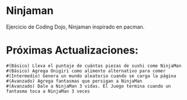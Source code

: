 # Ninjaman
Ejercicio de Coding Dojo, Ninjaman inspirado en pacman.

# Próximas Actualizaciones:
```
#(Básico) Lleva el puntaje de cuántas piezas de sushi come NinjaMan
#(Básico) Agrega Onigiri como alimento alternativo para comer 
#(Intermedio) Genera un mundo aleatorio cuando se carga la página
#(Avanzado) Agrega fantasmas que persigan a NinjaMan
#(Avanzado) Dale a NinjaMan 3 vidas. El Juego termina cuando un fantasma toca a NinjaMan 3 veces
```
